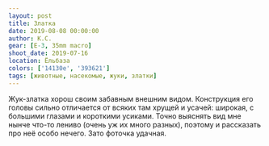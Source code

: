 ```yaml
---
layout: post
title: Златка
date: 2019-08-08 00:00:00
author: К.С.
gear: [E-3, 35mm macro]
shoot_date: 2019-07-16
location: Ёльбаза
colors: ['14130e', '393621']
tags: [животные, насекомые, жуки, златки]
---
```

Жук-златка хорош своим забавным внешним видом. Конструкция его головы сильно отличается от всяких там хрущей и усачей: широкая, с большими глазами и короткими усиками. Точно выяснять вид мне нынче что-то лениво (очень уж их много разных), поэтому и рассказать про неё особо нечего. Зато фоточка удачная.
